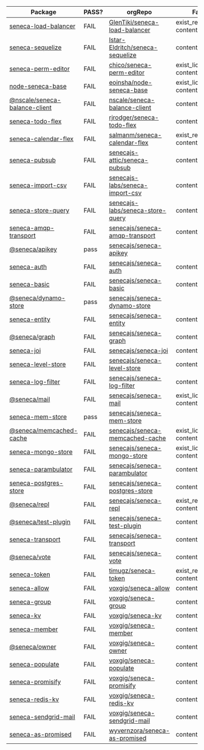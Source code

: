 Package|PASS?|orgRepo|Fails|Forks|Stars
---|---|---|---|---|---
[seneca-load-balancer](https://www.npmjs.com/package/seneca-load-balancer)|FAIL|[GlenTiki/seneca-load-balancer](https://github.com/GlenTiki/seneca-load-balancer)|exist_readme content_readme |apiData|apiData
[seneca-sequelize](https://www.npmjs.com/package/seneca-sequelize)|FAIL|[Istar-Eldritch/seneca-sequelize](https://github.com/Istar-Eldritch/seneca-sequelize)|content_readme |apiData|apiData
[seneca-perm-editor](https://www.npmjs.com/package/seneca-perm-editor)|FAIL|[chico/seneca-perm-editor](https://github.com/chico/seneca-perm-editor)|exist_license content_readme |apiData|apiData
[node-seneca-base](https://www.npmjs.com/package/node-seneca-base)|FAIL|[eoinsha/node-seneca-base](https://github.com/eoinsha/node-seneca-base)|exist_license content_readme |apiData|apiData
[@nscale/seneca-balance-client](https://www.npmjs.com/package/@nscale/seneca-balance-client)|FAIL|[nscale/seneca-balance-client](https://github.com/nscale/seneca-balance-client)|content_readme |apiData|apiData
[seneca-todo-flex](https://www.npmjs.com/package/seneca-todo-flex)|FAIL|[rjrodger/seneca-todo-flex](https://github.com/rjrodger/seneca-todo-flex)|content_readme |apiData|apiData
[seneca-calendar-flex](https://www.npmjs.com/package/seneca-calendar-flex)|FAIL|[salmanm/seneca-calendar-flex](https://github.com/salmanm/seneca-calendar-flex)|exist_readme content_readme |apiData|apiData
[seneca-pubsub](https://www.npmjs.com/package/seneca-pubsub)|FAIL|[senecajs-attic/seneca-pubsub](https://github.com/senecajs-attic/seneca-pubsub)|content_readme |apiData|apiData
[seneca-import-csv](https://www.npmjs.com/package/seneca-import-csv)|FAIL|[senecajs-labs/seneca-import-csv](https://github.com/senecajs-labs/seneca-import-csv)|content_readme |apiData|apiData
[seneca-store-query](https://www.npmjs.com/package/seneca-store-query)|FAIL|[senecajs-labs/seneca-store-query](https://github.com/senecajs-labs/seneca-store-query)|content_readme |apiData|apiData
[seneca-amqp-transport](https://www.npmjs.com/package/seneca-amqp-transport)|FAIL|[senecajs/seneca-amqp-transport](https://github.com/senecajs/seneca-amqp-transport)|content_readme |apiData|apiData
[@seneca/apikey](https://www.npmjs.com/package/@seneca/apikey)|pass|[senecajs/seneca-apikey](https://github.com/senecajs/seneca-apikey)||apiData|apiData
[seneca-auth](https://www.npmjs.com/package/seneca-auth)|FAIL|[senecajs/seneca-auth](https://github.com/senecajs/seneca-auth)|content_readme |apiData|apiData
[seneca-basic](https://www.npmjs.com/package/seneca-basic)|FAIL|[senecajs/seneca-basic](https://github.com/senecajs/seneca-basic)|content_readme |apiData|apiData
[@seneca/dynamo-store](https://www.npmjs.com/package/@seneca/dynamo-store)|pass|[senecajs/seneca-dynamo-store](https://github.com/senecajs/seneca-dynamo-store)||apiData|apiData
[seneca-entity](https://www.npmjs.com/package/seneca-entity)|FAIL|[senecajs/seneca-entity](https://github.com/senecajs/seneca-entity)|content_readme |apiData|apiData
[@seneca/graph](https://www.npmjs.com/package/@seneca/graph)|FAIL|[senecajs/seneca-graph](https://github.com/senecajs/seneca-graph)|content_readme |apiData|apiData
[seneca-joi](https://www.npmjs.com/package/seneca-joi)|FAIL|[senecajs/seneca-joi](https://github.com/senecajs/seneca-joi)|content_readme |apiData|apiData
[seneca-level-store](https://www.npmjs.com/package/seneca-level-store)|FAIL|[senecajs/seneca-level-store](https://github.com/senecajs/seneca-level-store)|content_readme |apiData|apiData
[seneca-log-filter](https://www.npmjs.com/package/seneca-log-filter)|FAIL|[senecajs/seneca-log-filter](https://github.com/senecajs/seneca-log-filter)|content_readme |apiData|apiData
[@seneca/mail](https://www.npmjs.com/package/@seneca/mail)|FAIL|[senecajs/seneca-mail](https://github.com/senecajs/seneca-mail)|exist_license content_readme |apiData|apiData
[seneca-mem-store](https://www.npmjs.com/package/seneca-mem-store)|pass|[senecajs/seneca-mem-store](https://github.com/senecajs/seneca-mem-store)||apiData|apiData
[@seneca/memcached-cache](https://www.npmjs.com/package/@seneca/memcached-cache)|FAIL|[senecajs/seneca-memcached-cache](https://github.com/senecajs/seneca-memcached-cache)|exist_license content_readme |apiData|apiData
[seneca-mongo-store](https://www.npmjs.com/package/seneca-mongo-store)|FAIL|[senecajs/seneca-mongo-store](https://github.com/senecajs/seneca-mongo-store)|exist_license content_readme |apiData|apiData
[seneca-parambulator](https://www.npmjs.com/package/seneca-parambulator)|FAIL|[senecajs/seneca-parambulator](https://github.com/senecajs/seneca-parambulator)|content_readme |apiData|apiData
[seneca-postgres-store](https://www.npmjs.com/package/seneca-postgres-store)|FAIL|[senecajs/seneca-postgres-store](https://github.com/senecajs/seneca-postgres-store)|content_readme |apiData|apiData
[@seneca/repl](https://www.npmjs.com/package/@seneca/repl)|FAIL|[senecajs/seneca-repl](https://github.com/senecajs/seneca-repl)|exist_readme content_readme |apiData|apiData
[@seneca/test-plugin](https://www.npmjs.com/package/@seneca/test-plugin)|FAIL|[senecajs/seneca-test-plugin](https://github.com/senecajs/seneca-test-plugin)|content_readme |apiData|apiData
[seneca-transport](https://www.npmjs.com/package/seneca-transport)|FAIL|[senecajs/seneca-transport](https://github.com/senecajs/seneca-transport)|content_readme |apiData|apiData
[@seneca/vote](https://www.npmjs.com/package/@seneca/vote)|FAIL|[senecajs/seneca-vote](https://github.com/senecajs/seneca-vote)|content_readme |apiData|apiData
[seneca-token](https://www.npmjs.com/package/seneca-token)|FAIL|[timugz/seneca-token](https://github.com/timugz/seneca-token)|exist_readme content_readme |apiData|apiData
[seneca-allow](https://www.npmjs.com/package/seneca-allow)|FAIL|[voxgig/seneca-allow](https://github.com/voxgig/seneca-allow)|content_readme |apiData|apiData
[seneca-group](https://www.npmjs.com/package/seneca-group)|FAIL|[voxgig/seneca-group](https://github.com/voxgig/seneca-group)|content_readme |apiData|apiData
[seneca-kv](https://www.npmjs.com/package/seneca-kv)|FAIL|[voxgig/seneca-kv](https://github.com/voxgig/seneca-kv)|content_readme |apiData|apiData
[seneca-member](https://www.npmjs.com/package/seneca-member)|FAIL|[voxgig/seneca-member](https://github.com/voxgig/seneca-member)|content_readme |apiData|apiData
[@seneca/owner](https://www.npmjs.com/package/@seneca/owner)|FAIL|[voxgig/seneca-owner](https://github.com/voxgig/seneca-owner)|content_readme |apiData|apiData
[seneca-populate](https://www.npmjs.com/package/seneca-populate)|FAIL|[voxgig/seneca-populate](https://github.com/voxgig/seneca-populate)|content_readme |apiData|apiData
[seneca-promisify](https://www.npmjs.com/package/seneca-promisify)|FAIL|[voxgig/seneca-promisify](https://github.com/voxgig/seneca-promisify)|content_readme |apiData|apiData
[seneca-redis-kv](https://www.npmjs.com/package/seneca-redis-kv)|FAIL|[voxgig/seneca-redis-kv](https://github.com/voxgig/seneca-redis-kv)|content_readme |apiData|apiData
[seneca-sendgrid-mail](https://www.npmjs.com/package/seneca-sendgrid-mail)|FAIL|[voxgig/seneca-sendgrid-mail](https://github.com/voxgig/seneca-sendgrid-mail)|content_readme |apiData|apiData
[seneca-as-promised](https://www.npmjs.com/package/seneca-as-promised)|FAIL|[wyvernzora/seneca-as-promised](https://github.com/wyvernzora/seneca-as-promised)|content_readme |apiData|apiData